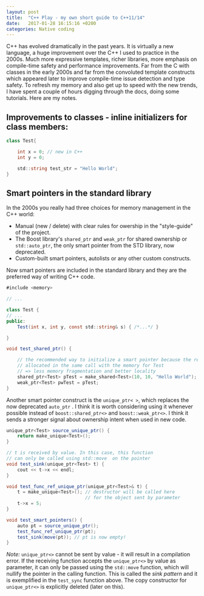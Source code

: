```yaml
---
layout: post
title:  "C++ Play - my own short guide to C++11/14"
date:   2017-01-28 16:15:16 +0200
categories: Native coding
---
```


C++ has evolved dramatically in the past years. It is virtually a new language, a huge improvement over the C++ I used to practice in the 2000s.
Much more expressive templates, richer libraries, more emphasis on compile-time safety and performance improvements. Far from the C with classes in the early 2000s and far from the convoluted template constructs which appeared later to
improve compile-time issue detection and type safety. To refresh my memory and also get up to speed with the new trends, I have spent a couple of hours digging through the docs, doing some tutorials. Here are my notes.

## Improvements to classes - inline initializers for class members:

```csharp
class Test{

	int x = 0; // new in C++
	int y = 0;

	std::string test_str = "Hello World";
}

```

## Smart pointers in the standard library

In the 2000s you really had three choices for memory management in the C++ world:
- Manual (new / delete) with clear rules for owership in the "style-guide" of the project.
- The Boost library's `shared_ptr` and `weak_ptr` for shared ownership or `std::auto_ptr`, the only smart pointer from the STD library, now deprecated.
- Custom-built smart pointers, autolists or any other custom constructs.

Now smart pointers are included in the standard library and they are the preferred way of writing C++ code.

```csharp
#include <memory>

// ...

class Test {
// ...
public:
	Test(int x, int y, const std::string& s) { /*...*/ }

}

void test_shared_ptr() {

	// the recommended way to initialize a smart pointer because the ref-counter is
	// allocated in the same call with the memory for Test
	// => less memory fragmentation and better locality
	shared_ptr<Test> pTest = make_shared<Test>(10, 10, "Hello World");
	weak_ptr<Test> pwTest = pTest;
}
```

Another smart pointer construct is the `unique_ptr< >`, which replaces the now deprecated `auto_ptr` .
I think it is worth considering using it whenever possible instead of `boost::shared_ptr<>` and `boost::weak_ptr<>`.
I think it sends a stronger signal about ownership intent when used in new code.

```csharp
unique_ptr<Test> source_unique_ptr() {
	return make_unique<Test>();
}

// t is received by value. In this case, this function
// can only be called using std::move  on the pointer
void test_sink(unique_ptr<Test> t) {
	cout << t->x << endl;
}

void test_func_ref_unique_ptr(unique_ptr<Test>& t) {
	t = make_unique<Test>(); // destructor will be called here
							 // for the object sent by parameter
	t->x = 5;
}

void test_smart_pointers() {
	auto pt = source_unique_ptr();
	test_func_ref_unique_ptr(pt);
	test_sink(move(pt)); // pt is now empty!
}
```


*Note:* `unique_ptr<>` cannot be sent by value - it will result in a compilation error. If the receiving function accepts the `unique_ptr<>` by value as parameter,
it can only be passed using the `std::move` function, which will nullify the pointer in the calling function. This is called the *sink pattern* and it is exemplified in the `test_sync` function above. The copy constructor for `unique_ptr<>` is explicitly deleted (later on this).

